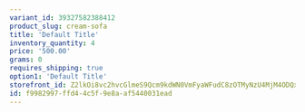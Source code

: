 ```yaml
---
variant_id: 39327582388412
product_slug: cream-sofa
title: 'Default Title'
inventory_quantity: 4
price: '500.00'
grams: 0
requires_shipping: true
option1: 'Default Title'
storefront_id: Z2lkOi8vc2hvcGlmeS9Qcm9kdWN0VmFyaWFudC8zOTMyNzU4MjM4ODQxMg==
id: f9982997-ffd4-4c5f-9e8a-af5440031ead
---
```


